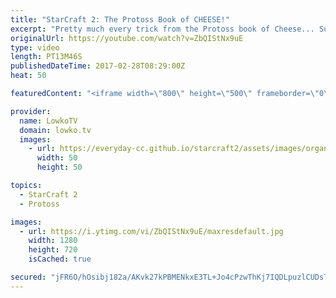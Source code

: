 ```yaml
---
title: "StarCraft 2: The Protoss Book of CHEESE!"
excerpt: "Pretty much every trick from the Protoss book of Cheese... Subscribe for more videos: http://lowko.tv/youtube Expanding in your opponents Natural: https://goo.gl/wtejwN  Some games are a little bit cheesy. Some games are more aggressive. This game is one of the most cheesy playstyles you can play as"
originalUrl: https://youtube.com/watch?v=ZbQIStNx9uE
type: video
length: PT13M46S
publishedDateTime: 2017-02-28T08:29:00Z
heat: 50

featuredContent: "<iframe width=\"800\" height=\"500\" frameborder=\"0\" src=\"https://www.youtube.com/embed/ZbQIStNx9uE\" allow=\"accelerometer; autoplay; encrypted-media; gyroscope; picture-in-picture\" allowfullscreen></iframe>"

provider:
  name: LowkoTV
  domain: lowko.tv
  images:
    - url: https://everyday-cc.github.io/starcraft2/assets/images/organizations/lowko.tv-50x50.jpg
      width: 50
      height: 50

topics:
  - StarCraft 2
  - Protoss

images:
  - url: https://i.ytimg.com/vi/ZbQIStNx9uE/maxresdefault.jpg
    width: 1280
    height: 720
    isCached: true

secured: "jFR6O/hOsibj182a/AKvk27kPBMENkxE3TL+Jo4cPzwThKj7IQDLpuzlCUDsTsUfMdwdodY0Xj6MNUw/CtzhFFVTgE1oJWGYbgxVW3iCLT6vki4kdZtZS/Vq6eZvff/Klv435gQN5JyDPnfEZHcWbOi5vEbycE+wYaGJqbclwBaLiQJ8WyTySnccnNU9kS4ufSpSYPZfHz9OVzpN+qJeiJdiB2Wf4E06iduMpv7SSvxoShhcl0TQ4AmLik28jaG0ULl5/aRS5rnzvS7mc/S58klFPRZKV4KMiSBvmLoEXmoJotz/aXbT23ZEv5cPc/Uyl50osrR8b0nRnfh533TPxk1hH1ELHShJS9shNMgrPkhLdhVpWmp8OMKOE00Lc6GqFpJ7DMwJ0YSvi6Q/TNLaGqczTBN21CA9ZzrNgDoUKchiAg9AlqpZbEpKADPxHhSk;7VczATrOeilR07+oqaUg1w=="
---
```


